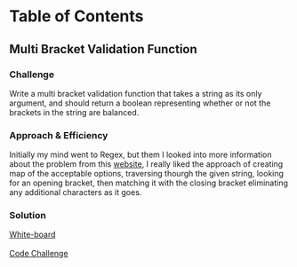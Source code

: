 # Table of Contents

## Multi Bracket Validation Function

### Challenge
Write a multi bracket validation function that takes a string as its only argument, and should return a boolean representing whether or not the brackets in the string are balanced.

### Approach & Efficiency
Initially my mind went to Regex, but them I looked into more information about the problem from this [website](https://medium.com/@paulrohan/parenthesis-matching-problem-in-javascript-the-hacking-school-hyd-7d7708278911), I really liked the approach of creating  map of the acceptable options, traversing thourgh the given string, looking for an opening bracket, then matching it with the closing bracket eliminating any additional characters as it goes.

### Solution
[White-board](./assets/BracketWhiteboard.png)</br></br>
[Code Challenge](multi-bracket-validation.js)

